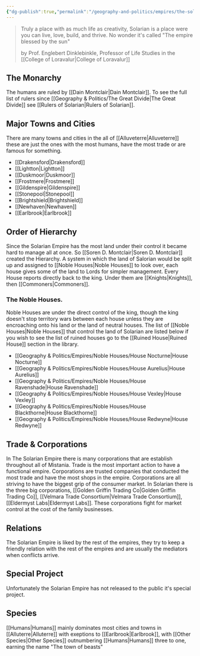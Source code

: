 ```yaml
---
{"dg-publish":true,"permalink":"/geography-and-politics/empires/the-solarian-empire/"}
---
```


>Truly a place with as much life as creativity, Solarian is a place were you can live, love, build, and thrive. No wonder it's called "The empire blessed by the sun"
> 
> by Prof. Englebert Dinklebinkle, Professor of Life Studies in the [[College of Loravalur\|College of Loravalur]]
## The Monarchy
The humans are ruled by [[Dain Montclair\|Dain Montclair]]. To see the full list of rulers since [[Geography & Politics/The Great Divide\|The Great Divide]] see [[Rulers of Solarian\|Rulers of Solarian]].

## Major Towns and Cities
There are many towns and cities in the all of [[Alluveterre\|Alluveterre]] these are just the ones with the most humans, have the most trade or are famous for something.
- [[Drakensford\|Drakensford]]
- [[Lightton\|Lightton]]
- [[Duskmoor\|Duskmoor]]
- [[Frostmere\|Frostmere]]
- [[Gildenspire\|Gildenspire]]
- [[Stonepool\|Stonepool]]
- [[Brightshield\|Brightshield]]
- [[Newhaven\|Newhaven]]
- [[Earlbrook\|Earlbrook]]

## Order of Hierarchy
Since the Solarian Empire has the most land under their control it became hard to manage all at once. So [[Soren D. Montclair\|Soren D. Montclair]] created the Hierarchy. A system in which the land of Salorian would be split up and assigned to [[Noble Houses\|Noble Houses]] to look over, each house gives some of the land to Lords for simpler management. Every House reports directly back to the king. Under them are [[Knights\|Knights]], then [[Commoners\|Commoners]].

### The Noble Houses.
Noble Houses are under the direct control of the king, though the king doesn't stop territory wars between each house unless they are encroaching onto his land or the land of neutral houses. The list of [[Noble Houses\|Noble Houses]] that control the land of Solarian are listed below if you wish to see the list of ruined houses go to the [[Ruined House\|Ruined House]] section in the library.
- [[Geography & Politics/Empires/Noble Houses/House Nocturne\|House Nocturne]]
- [[Geography & Politics/Empires/Noble Houses/House Aurelius\|House Aurelius]]
- [[Geography & Politics/Empires/Noble Houses/House Ravenshade\|House Ravenshade]]
- [[Geography & Politics/Empires/Noble Houses/House Vexley\|House Vexley]]
- [[Geography & Politics/Empires/Noble Houses/House Blackthorne\|House Blackthorne]]
- [[Geography & Politics/Empires/Noble Houses/House Redwyne\|House Redwyne]]


## Trade & Corporations
In The Solarian Empire there is many corporations that are establish throughout all of Mistania. Trade is the most important action to have a functional empire. Corporations are trusted companies that conducted the most trade and have the most shops in the empire. Corporations are all striving to have the biggest grip of the consumer market. In Solarian there is the three big corporations, [[Golden Griffin Trading Co\|Golden Griffin Trading Co]], [[Velmara Trade Consortium\|Velmara Trade Consortium]], [[Eldermyst Labs\|Eldermyst Labs]]. These corporations fight for market control at the cost of the family businesses. 

## Relations
The Solarian Empire is liked by the rest of the empires, they try to keep a friendly relation with the rest of the empires and are usually the mediators when conflicts arrive.

## Special Project
Unfortunately the Solarian Empire has not released to the public it's special project.

## Species
[[Humans\|Humans]] mainly dominates most cities and towns in [[Alluterre\|Alluterre]] with exeptions to [[Earlbrook\|Earlbrook]], with [[Other Species\|Other Species]] outnumbering [[Humans\|Humans]] three to one, earning the name "The town of beasts"